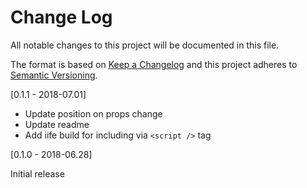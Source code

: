 # Change Log

All notable changes to this project will be documented in this file.

The format is based on [Keep a Changelog](http://keepachangelog.com/)
and this project adheres to [Semantic Versioning](http://semver.org/).

[0.1.1 - 2018-07.01]

- Update position on props change
- Update readme
- Add iife build for including via `<script />` tag

[0.1.0 - 2018-06.28]

Initial release
